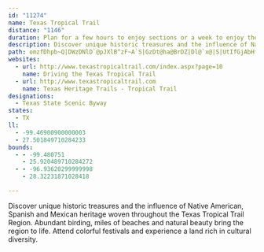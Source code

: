 ```yaml
---
id: "11274"
name: Texas Tropical Trail
distance: "1146"
duration: Plan for a few hours to enjoy sections or a week to enjoy the region.
description: Discover unique historic treasures and the influence of Native American, Spanish and Mexican heritage woven throughout the Texas Tropical Trail Region. Abundant birding, miles of beaches and natural beauty bring the region to life.
path: omzfDhpb~Q|DWzDNlD`@pJXlB^zF~A`S|GzDt@ha@BrDZ|Dl@`x@|S|UtIfGjAbHf@hJ?~DG|F]pGEhEJtZHd\`@hHV~YnBdVr@|d@vBzKx@bEDfJn@t\bAnf@fApSDzq@l@rL_@vDYxC_@fc@mIdm@uKfDaAhL_Cvo@aMbIgBxDeAnGaCtEeCjOaKb\eWvc@g\`F}C|M_HjNsHhKcGxb@iUhQaJnYaNba@uTvDgBlVcJlHwB~F{@noAmIxFk@`IuAzGuB`FoBxDmBz[aSlH{CptA_`@tj@aOzl@cQjFiAfAIndIq[jCCrG\rlAlJ|aA|Blh@~AbtElKrh@rAvLVrH@nEUzTiBvG_@dEGzVz@hmArGpKJtcBQhCH`If@|Ev@rJtBfJ|AzELlNc@~DHtKfBhL`CnIlA`r@pExDj@hGlAze@vLzXvGjp@jPfi@|NbDp@lERpSeAfTy@xFa@rI_@dFqA|Ai@pCeBtBqB`B{Bdq@i`BrDiIdh@o}@bb@}r@`[cm@~HeP|CoFxG_JlD{Dnr@}r@jHyHfMgLt_@cVbsAcy@xy@cm@pI{FpoAu}@pDgDlAaBrA_Cr@eBn@sBdAaGdSmhBjL_bAp@_DjBgFxCkFjA{AboBueBpPwO~Xgb@|H{J~CeD|cAcw@|UiQxDeCjEyBjLaEzyA_e@bKyClVyD|r@iJfD{@lHsDdBwA~CeD~C}EzAkDz@mC~BcMdDuSbDoQn|@i`D`Leb@xr@mfCjDeIlGwKh}@ekArDgEpPcUfCqCtA{BtV}[|tA}eBjb@ui@rOcRjVe[rEmFlJeI|EcCnRqHbe@cQxC_AhLoEj|@o[bTiHxO}CdDU~p@kAjjA_BfoBaDdR_AxVyAzmAoIfdAmGfuAoJbbCyObGy@bDm@pRaFpn@uQ|b@iLtt@uSxl@}OpCcAvc@}LvNkDvFs@pHa@hONnaCtNlkEzVjEDvGI`Ic@`uB}WxK_B`KeBpg@{K~IsCz[oLrPsGjQ}Rdq@ww@zBmB`g@oX|BaBxyAo}AfqBiwBfHwEpCmAtBm@`Ck@|ASjMkAhvB_Uxu@sI~ZsCxFs@re@eFvBGz@SfE_B|y@q`@v@_At@sA\gBpFq{@nBuTN_DAaFw@aGuBmI]mB}Te|@{EsSyFma@uFqb@_AoFkBoNyAoNGeCL_HV{DfNwzAjBaVlAeL|A_IhAmDh^us@tNeX~FkIlSwVnCgExa@e_AzAgFrC{H|pAgzD|A_G~@oIrCss@zDy{@H_EOsHiAqK{@kEwA{EgT{j@yLiZeHkRg@iBk@yCa@{D_Dk_@AaBXmEpC{Ln@yDbJqc@tBiJ|AmI@g@Me@iAaBg@sAeEmUSmBGgB?eBRyBt@aCXk@z@sAfAeAhKaIfEoCxHmGhCgDfSiZbJuKzZk]nAeBrCiFtKaXtd@uwAvGkTvDyKbC{GrVul@z@{C`AqE|I{m@PyD@gGs@_]OiJ@}C^{GnAcGZkAf@s@tEyLpG{RlEyOfQyl@dRcp@~c@c|Avg@wfBhb@owAfIkYz@eC~c@e}AbC_JnGiTjCoL~BgMhEkP`FiPjHuTjTgu@jMua@jFySfj@okBdSyr@fBoFt\amAhJc[pW}}@vBuFzGmLpIwMhhAqhBvAgDfIwUh^qiAnG}S|Jm^n@mCp@sGNwCCuE{@aPqHikAG_IVaJKg@nBoXhAcST[nAiUxIqlAb]c|EnDaWh@{FhAkU|Dai@zGcaA`AiUlA}QzTyzClAuJtAuFtDgJxCaFlDeE~a@m]~~AusArMsIfEsDzEsF`CuDdByDx@_C`AyCfAaFxCeW\}E`lD|[jIrCbBXlABdAKrCcAfg@gXrCqBvEuEj@Z^?tXcOb@m@NcBJMRG`CPf@KdCsAlG_ErRgNf`@}WdToO`EgDjOaQhCmDvA{Cv@_DViBdEml@HkCYqB}AyAckA{Kw[gD_Eu@uMyAqvBcSoL}@eeAcKsi@{E`BaU?sDOuEwCah@K}DNuHlFut@dAcLt@gNvFwv@hA_NfA}JfIil@nCcn@zoAdJdJoCnUuNd\_H|YvEtW|P~PfS|PlLlbA~Gn}AbOju@lHhd@pErKx@bR|BnAv@hApBN|BnEoGtEqG~KaKpE{EnBuDJ_AhAsE^sDnQwiC`G}x@Rs@rDue@tDgi@Ce@^{FzTa~C`WqkDhNehBfOmuBFuB`AunA{|@wJwClDg~A_P}Kk@uPUeImDeXaCaCTcCaAyiBkQemBkQagCyV~Oe|AxEoHlLkbBSQlMimAnHks@dGql@dIup@xG_r@jQ}`B`RcgBdGsp@dIyv@bGgm@bEua@?up@Sq}@k@}~@cC{Xi@}~@k@ks@k@sn@Uks@i@gm@e@{Zh`@Cpa@Sp{@}@hDs@jCcAbAw@|EeFfGwFxCcBdCm@`BShKElBS|E_BlEgEnA_AhBaAdCq@bCY~OKtYm@zm@g@dd@InvBoA`@kFAcLFsC`@eCz@qCf@cA`LgSlBmEfAgEbFgUdCqJhAgFTgBBoCo@qSq@aD_DgGq@yB[_Bq@mGa@gGQaG@w^FaCd@eDlLoh@nAmE~qB_yFbAsEHgBEmDq@eHsBqPQyC?_ELsB~Gyl@`AkSBkWpNm{Bt@uFzKqb@bLog@hAsFh@yDVaDtAed@GuJw@eb@ZaSqD{iAMkc@PyD`A{b@`@yCt@_DtAeDpAiBzD}D|a@eXxFiGbWcg@hAoCjAwEhjAakFr@oBdAgBzBcCzB}AvDmAdsA{O~v@}Jxa@cF~Fu@`GyAnFmC|U_O~lAis@lCgCvDaG`bA}aC`AmBhSeg@dFkLpI}c@zDmKxCsGvFqJzCeE`IaIpBoCvBqD`KaRjF{HnIgK|PwOvL}LdBwCjCoHzBgElDmDvJmH`CyCbBaDpAeEh@uD~Dw{@fDgv@NkAZyAl@_BhFwIv@eBr@aCXgCd@wKxAss@bD_kA|Aop@`@_DcBmDoBaDwu@u{AuLkUiJuRcWkg@{AoDuMaWsN_ZeDgGo\mp@aHuJmC_CuDgC{LyGk@{@qFyCiCmB}FaIOcH]{hA_@e]_Je^uQir@qJs`@yBuEsHiDaIuEoJwEiCwCaCyJyKw`@}C}LcFcUeEmOcJe^uFyVkMif@qCcMaBiJ_CsJkCeHwMa[}s@q|AwGmMir@c}AqLwVex@ieBgv@gdB}^wu@{AqB{CmCwAw@gC_Ay~Ace@kn@sQ}Bg@uCYyAEwYRmGg@aCq@cDuA}CoCoF}F_K{LyFyFUKsIgKqKkL}L~XkI|SiAdEg@tCi@xG}GtpAy@rJeBhKcGnUcMzh@gMrg@gAvD_FvMeUlf@mBjDsGzNw@zBe@zAiAjIi@rHCfCzFvaCEf@rPrcGl@x\|@lHrCzKx@xBpD`HtE`GdFlEfp@jb@pHnF~s@rs@jFtF~AjCp@xA`@tAh@|C^tEmJl{CeClaAeLlxDw@pZgDleAeAfd@eEvoA_@|R{@~[}H|dC{AvWeB`h@sBlc@uFjgA{Ut`F]vBu@hB}GjFeDzCg@~@cEzD}XnSgXhQyEfDmZ|Tad@rj@oG~DoCNqGpDkB|BuAtB}CjCoG~CqR~FoVnIqc@`OaP~EoEnD_KpNqT~Z_IpHaXp`@qa@`o@qs@rkAqT`[qg@rv@a_@`l@qWp^qV`W_V~ToGnDqHnBoH_@aTo@qe@_@_Xn@qPpDoHnCaInHiFlOkMf^c[r{@yc@~kAeQfMg{@fb@wR|McQ~Ioi@b\ic@jV_u@~_@kw@hc@qHbFs\rRaHdEaEvAgiBjdAsY`O{QnKmVpOmdBtaAcEtBqDxAuE`A}Dj@mpAp{@s}BvCqhDjAwdCcFicByC}kCcFmvBwOc|AiMq~AwO}`BoHgxBuWwGVmJEgCMuRwBwJ{@qa@qB_c@aDeP{A_{@_Gk~Ek^iGScGEmnA~@_vDhBiyEvCmfAFmWPwOd@}TR}{GlD}bA~@we@nDyFn@aiAjJmeBxLw`@`EiPpBoFf@utDb[aWfB}d@zDsDR}rD`[u\rBaKf@}HP}[lAel@dBazGvQs^dBsoAlDcC?wq@rBmgBrEaWx@uSJyg@]ev@k@sh@{@_i@e@yn@?iCMiL?kHMokFkDyHYwRaBsr@wHcQuAsXy@etBkCkSPgIXykB|IsRp@{RfAwl@x@mTj@ycDpCczBkCgL[udBaSwQgBqG]cEMei@Yuc@DgRRmL~@ca@lHc_@lHmFnAsTrDoO`DuNhCsmEd{@wKxEkb@|Ump@~]qBr@yG~Aal@lLu]tH}{@pPi@GwHpAaIt@yEv@sUrEsHlAu}@hQo]fHyRlDceAtS_gBx]sd@tJ_`@xH_V`EyQlDmXxFwi@hKcDx@sCRkB^w~Dnw@{w@hOuFj@gDlAaBxBaC|@ej@hK}mBx_@sMzBoE\wFRiPLur@DkHPsJDKMgBc@aCgAcBwAw@aAkQ}_@_EoH{DoIm@_Bq@sAgDgDWkAoH?cEJyi@Fix@b@oN@eHMwQ?ko@X_CEqDm@{EqBqCuB_]ea@usDcnEkm@ut@uXm]aHaIiYo]uKwLsEmEmCkBmNmGyc@yTi_Bav@_dCkhAe{EgvBtc@}zCjQg_A?gh@iVst@iWyk@qDis@vAewEwA}~@cLkHmXAec@@oSyOx@_zC?odGy@ksGwBauHm@oqBMwjBwBsxAsDyOmFoFqSmU_w@w^}x@mb@s`@mUkUaLzIaQtCmI~k@}zAr]k|@ze@qmAfB{Evj@}vAnr@yrB~Yuu@~I_VjGsOzDuKbB}GtAmIl@sFpAiTb@yDlA_H~@mDjAgDdNg]nB_FpOgc@bPyb@jf@wnAxGyQpFsMhA_CfA{AlCgCxEkC|CyApAa@fE_C`p@}`@l_@{SdEgDdEaE`BsCbAkCzFiPp@cClB_FfBaGpEmMbDaLvQij@tCgHrDsEjEaD`B}@`G{AnCS~G?hZT?eAGIBaOKaEmAsJeAsEgBsEiA_C}AaCaEqEqEsDe_@kTio@_`@qgAmo@g{I_iFycBecAqaKicGkImFiOsLyjAe_Ay{@{q@qXuUwHoFoLaGuReJ_IaEoQiIuF_DcHsEwLoJ{GeGsPjXq@h@y@Xo@JiACyMuBeA]aAm@mMuKiBkAm@x@mA~@q@ViA@eAXc@^qY~G}EzDuRdUsMrKkKlHoLrFyGrBwGlAaMxAgGxA}DlAuCfAoFnCgCxAqF|DgHfH_qAryAkFnFg\j_@_FhGsJnOkCjFoBxFiZnnBmFlVyHx[_BrDcAfB_BlBgElD{@rAoCpEgGbNcq@ka@Ye@uEiDmFwC{@[aQsKiIyEsBaB_CsCkA{BsAqDsEmIqDiE}CgCahAmq@kYuQuv@ae@uh@q\{b@}W_}B}`B_nA{|@aAs@{C}Cqq@uv@kCeAui@gPiiAg\eUgH{CeBuDuDiC}Ci@uBEq@Cma@FSCeBYkCy@mBkAaBgCsAqFwDqD{@}CeAmTuPoAm@aBe@mDYsEK{z@BkCWgIsAeJkAwFKiX?{FSwFm@{KE__@VwU@iFe@ka@}Eic@_G_ZsDcQeCg]iMa|@y\cCs@aPkGoMoFaRkM_kAet@gz@gj@kEkCgFgCcC_AyJoF}LmHcDwAuDiAmBWkCM_P_@mDm@acCeg@iUmEqlAaNyvCw[uu@{H{hAoMeEgAmxEklB{DeBkCmBqF_Gc\ue@mJgMgGiGcGyEyEqCwEuBqGyB_n@mQwnEqqAfGtjAt@|kEz@r_@lAzRzRfuBj@pHl@jLxEjeBjGr~@zyClla@h@hErC~O^zCd@bU@fAMhByJtr@_LpzAaDfd@dM`ChEb@|IXrCDpv@_BpB@xIb@f{@zIjs@~EfHB~Jc@xFy@dIeBzGeCrb@qSvi@uVxn@cZbE{BnFsDtCgC`FgFzGaKxAsCvAwCbByE|Ly_@hCaGrDaHdEuFpF_GvGiFvFiDhFaC~C{@pBy@jTmEts@uM|VgFlhDyo@zEy@|CSpEGpGR|uAbRtFLdC?fE_@`FaAhIwCxEoCrB}@`FuAxFy@rBOhRGdlAJ`xBCbDBzEV`AC\X~FxAhDrAdB~@xGdF``@d]lGfHz@tArDvD~G`FvCrAfPrF|Ar@rOtFlEx@jD\dHEpBSzBe@jDkA~^kQpXqL~CgAvCs@dE_@nBLrD|@bBr@bB~@fa@pXli@nZziAhn@tf@pXwk@hzAgBzDu@|ByAfIwNbzAiAnJq@tJAtJd@xp@V|s@bDtsNRpDTbCx@bFd@zAbAfH^zDlg@lmLi@||Aa@nu@]~dAFfN]hy@Cxi@K|TBz`@On~@FxRGv`@eCxH{cAnnCy@vCGdAxAjmGa@rAcA`BcAp@iBp@wBhAc@d@_A~A_@fBGdAAzkGiAxCq@z@gBbAyZ@kB`Aw@|@cAdCcB~}Cs@~k@wApoBuA~_CwArjDlOnjAj@hKbCvWj@|TpJ~VuFzHeRrSkV~X_bC~mCcSpT_@JoIzHeCxDgDfD{FZ_UbE_\pBkg@vGep@rWnBpIxNpPdLnBzF[~TgD|[aFxQAnNjBrYzH`EzAnDxBbMzKpKrKnC|CvIpIdf@zg@nj@nk@pT`TrElCdCfAh`Bln@jHtD~i@|]vb@nYvDtCzDxExYrh@nF`NrDlGxaBtnBhTnV|OdRnNrO|KrIrMzHlMnIhIfHrb@ra@`GdGlIvGvcBhcA`]bT~I`FlIrDfExBjIfF`D~BxCjCtWhPrLvF|EdBh[rObNzFbd@vStu@p^dXbPhN~HjNvI~bArl@rsB~mAxj@j\n[nRpkB~gAh]vS|b@|VzlAts@tB`A|DpArF~@bERrs@J`}DR~k@E~EjAjClAtBzAtBjCzD~GrCnG~GbKhOfVrTr^jt@`kAtEdH|DfFlNbUTDdu@zlAn@fAt@jDlA`LR`GvLdmAxNlThDN~BQpBk@dEaCbQaMxZ{SnCaBtFeBvj@Ul`CWrKVnc@zCd]xFb@I\_@bhBtLdx@~F~qDpVl`AdHhu@zErmDpVjfCzPt}@rG`VhDbObBrHl@nNx@vOj@rU^jaDbTnbC|P~^fC`Mj@z{A`LzrA`J|QxAxz@rFnR`Bl|@xFxtArJdMbAfv@~E`oCzR|RjAx~@nGf[tA\MdObAjKx@|QfC|SxAdIf@dSd@lRdA^Zp\fDphAzHrZjB`AR|FXhNjAxl@`EbGXxd@pDhCF~D^lb@pCrNhA`H^liAdIjb@rClMp@nDB`RbA~aBzKjjAhI`WvAdWnBtAZ~Ab@xEhF~ApCjBnBnApAnBdAxB`AjDr@`DBfARfGNp@\hIXhLdAy@xTwGnqAcAzPqJzlBaDrk@o@fEoAfE{@vAmDvEmiA`nA{AvAa^j`@eOtOsJnK{FzFiIlJeKtKuFxGoAzBsA~Eo@lDKxCGbQoAxvGY`{@a@lpCy@zjDmAzgHBx_@u@|mD?ni@mD`~OOtTCzi@KzOOrDkAtMkA`H_BxGuD`K{ArCiDtFoi@jz@yv@``B{w@xbB_CrF}@nC}@dDeBtIy@fJGrFVh\L`iA|AdoDYpZaAnY_@vOiAd[aHrwAeEvw@qIxjAw@fJObAg@|AQ@w@bAsCxA_GBgQ?mDa@c^aAaEW_DtyAKbEYvBw@tDaApC_BxCeAfBmB`C_BvC{GvJaBlDmBxFeIhYiDzKqCnFgd@vj@ebArkAsf@tm@cW~Y_j@tp@uFhHyZpd@{\rf@s]lf@wY~d@aW~a@ma@lq@w[xi@oLjRaTbXyhDjlEsFtI_GtIeWhZcA`BmBrFiFbToXdjAyt@fzC{Qjv@yW`fAwDrPq~@fwDu@lD}Dde@GfBsU~tCYnFPjZA~GLvLRdBtD`O`A`Fvd@ffG~Ftp@t`@rfFtKbj@tAfIf@nFBnFGhCg@zFc@nBw@xCoc@`tAqAzG]pEGtDFrEXzDdCfMlUvdAfAhHV|DApI[pDaDpU_B`Ku|@niGiAtH{AtHkCtJsRfw@an@dcCiSfy@gArC{r@jvAcL`VmArEcAhHWrE_@|QFtE\jEr@rEnNje@n@|EF~CPzt@vApaDH~j@`AtuBjCpzINnNT~a@v@pdBHt`@OrEW~CuT`pAqIrc@uMlw@uNjx@oClPk@bFuGhs@uDb^yCj[{@tKsFdh@}@rGe@xAs@lAm@f@}Ar@]J
websites:
  - url: http://www.texastropicaltrail.com/index.aspx?page=10
    name: Driving the Texas Tropical Trail
  - url: http://www.texastropicaltrail.com
    name: Texas Heritage Trails - Tropical Trail
designations:
  - Texas State Scenic Byway
states:
  - TX
ll:
  - -99.46900900000003
  - 27.501849710284233
bounds:
  - - -99.480751
    - 25.920489710284272
  - - -96.93620299999998
    - 28.32231871028418

---
```


Discover unique historic treasures and the influence of Native American, Spanish and Mexican heritage woven throughout the Texas Tropical Trail Region. Abundant birding, miles of beaches and natural beauty bring the region to life. Attend colorful festivals and experience a land rich in cultural diversity.
